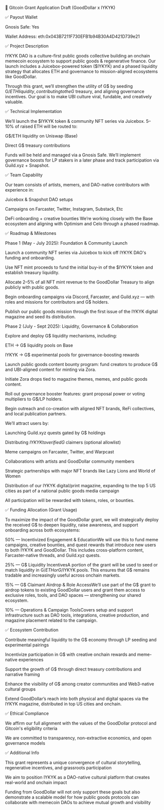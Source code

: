 📄 Gitcoin Grant Application Draft (GoodDollar x IYKYK)

✅ Payout Wallet

Gnosis Safe: Yes

Wallet Address: eth:0x043B7211F730EFB1b94B30A4D421D739e21

✅ Project Description

IYKYK DAO is a culture-first public goods collective building an onchain memecoin ecosystem to support public goods & regenerative finance. Our launch includes a Juicebox-powered token ($IYKYK) and a phased liquidity strategy that allocates ETH and governance to mission-aligned ecosystems like GoodDollar.

Through this grant, we’ll strengthen the utility of G$ by seeding G$/ETH liquidity, contributing to the G$ treasury, and aligning governance incentives. Our goal is to make UBI culture viral, fundable, and creatively valuable.

✅ Technical Implementation

We’ll launch the $IYKYK token & community NFT series via Juicebox. 5–10% of raised ETH will be routed to:

G$/ETH liquidity on Uniswap (Base)

Direct G$ treasury contributions

Funds will be held and managed via a Gnosis Safe. We’ll implement governance boosts for LP stakers in a later phase and track participation via Guild.xyz + Snapshot.

✅ Team Capability

Our team consists of artists, memers, and DAO-native contributors with experience in:

Juicebox & Snapshot DAO setups

Campaigns on Farcaster, Twitter, Instagram, Substack, Etc

DeFi onboarding + creative bounties
We’re working closely with the Base ecosystem and aligning with Optimism and Celo through a phased roadmap.

✅ Roadmap & Milestones

Phase 1 (May - July 2025): Foundation & Community Launch

Launch a community NFT series via Juicebox to kick off IYKYK DAO's funding and onboarding.

Use NFT mint proceeds to fund the initial buy-in of the $IYKYK token and establish treasury liquidity.

Allocate 2–5% of all NFT mint revenue to the GoodDollar Treasury to align publicly with public goods.

Begin onboarding campaigns via Discord, Farcaster, and Guild.xyz — with roles and missions for contributors and G$ holders.

Publish our public goods mission through the first issue of the IYKYK digital magazine and seed its distribution.

Phase 2 (July - Sept 2025): Liquidity, Governance & Collaboration

Explore and deploy G$ liquidity mechanisms, including:

ETH → G$ liquidity pools on Base

IYKYK → G$ experimental pools for governance-boosting rewards

Launch public goods content bounty program: fund creators to produce G$ and UBI-aligned content for minting via Zora.

Initiate Zora drops tied to magazine themes, memes, and public goods content.

Roll out governance booster features: grant proposal power or voting multipliers to G$/LP holders.

Begin outreach and co-creation with aligned NFT brands, ReFi collectives, and local publication partners.

We’ll attract users by:

Launching Guild.xyz quests gated by G$ holdings

Distributing $IYKYK to verified G$ claimers (optional allowlist)

Meme campaigns on Farcaster, Twitter, and Warpcast

Collaborations with artists and GoodDollar community members

Strategic partnerships with major NFT brands like Lazy Lions and World of Women

Distribution of our IYKYK digital/print magazine, expanding to the top 5 US cities as part of a national public goods media campaign

All participation will be rewarded with tokens, roles, or bounties.

✅ Funding Allocation (Grant Usage)

To maximize the impact of the GoodDollar grant, we will strategically deploy the received G$ to deepen liquidity, raise awareness, and support onboarding across both ecosystems:

50% — Incentivized Engagement & EducationWe will use this to fund meme campaigns, creative bounties, and quest rewards that introduce new users to both IYKYK and GoodDollar. This includes cross-platform content, Farcaster-native threads, and Guild.xyz quests.

25% — G$ Liquidity IncentivesA portion of the grant will be used to seed or match liquidity in G$/ETH or G$/IYKYK pools. This ensures that G$ remains tradable and increasingly useful across onchain markets.

15% — G$ Claimant Airdrop & Role AccessWe’ll use part of the G$ grant to airdrop tokens to existing GoodDollar users and grant them access to exclusive roles, tools, and DAO spaces — strengthening our shared ecosystem.

10% — Operations & Campaign ToolsCovers setup and support infrastructure such as DAO tools, integrations, creative production, and magazine placement related to the campaign.

✅ Ecosystem Contribution

Contribute meaningful liquidity to the G$ economy through LP seeding and experimental pairings

Incentivize participation in G$ with creative onchain rewards and meme-native experiences

Support the growth of G$ through direct treasury contributions and narrative framing

Enhance the visibility of G$ among creator communities and Web3-native cultural groups

Extend GoodDollar’s reach into both physical and digital spaces via the IYKYK magazine, distributed in top US cities and onchain.

✅ Ethical Compliance

We affirm our full alignment with the values of the GoodDollar protocol and Gitcoin's eligibility criteria

We are committed to transparency, non-extractive economics, and open governance models

✅ Additional Info

This grant represents a unique convergence of cultural storytelling, regenerative incentives, and grassroots participation

We aim to position IYKYK as a DAO-native cultural platform that creates real-world and onchain impact

Funding from GoodDollar will not only support these goals but also demonstrate a scalable model for how public goods protocols can collaborate with memecoin DAOs to achieve mutual growth and visibility

